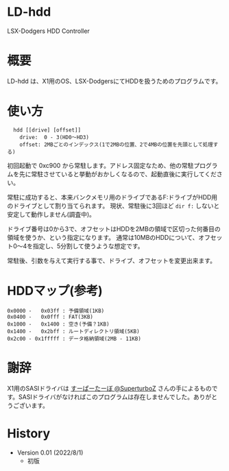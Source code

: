 # LD-hdd
LSX-Dodgers HDD Controller

# 概要
LD-hdd は、X1用のOS、LSX-DodgersにてHDDを扱うためのプログラムです。

# 使い方
```
  hdd [[drive] [offset]]
    drive:  0 - 3(HD0～HD3)
    offset: 2MBごとのインデックス(1で2MBの位置、2で4MBの位置を先頭として処理する)
```

初回起動で 0xc900 から常駐します。アドレス固定なため、他の常駐プログラムを先に常駐させていると挙動がおかしくなるので、起動直後に実行してください。

常駐に成功すると、本来バンクメモリ用のドライブであるF:ドライブがHDD用のドライブとして割り当てられます。
現状、常駐後に3回ほど `dir f:` しないと安定して動作しません(調査中)。

ドライブ番号は0から3で、オフセットはHDDを2MBの領域で区切った何番目の領域を使うか、という指定になります。
通常は10MBのHDDについて、オフセット0～4を指定し、5分割して使うような想定です。

常駐後、引数を与えて実行する事で、ドライブ、オフセットを変更出来ます。

# HDDマップ(参考)
```
0x0000 -   0x03ff : 予備領域(1KB)
0x0400 -   0x0fff : FAT(3KB)
0x1000 -   0x1400 : 空き(予備？1KB)
0x1400 -   0x2bff : ルートディレクトリ領域(5KB)
0x2c00 - 0x1fffff : データ格納領域(2MB - 11KB)
```

# 謝辞
X1用のSASIドライバは [すーぱーたーぼ @SuperturboZ](https://twitter.com/SuperturboZ) さんの手によるものです。SASIドライバがなければこのプログラムは存在しませんでした。ありがとうございます。

# History

* Version 0.01 (2022/8/1)
  * 初版
